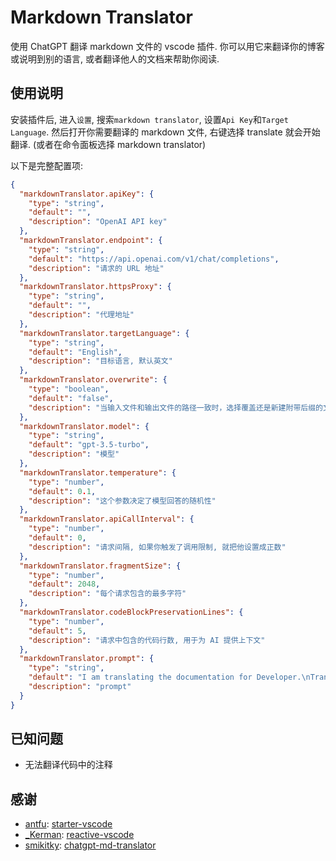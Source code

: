 # Markdown Translator
使用 ChatGPT 翻译 markdown 文件的 vscode 插件.
你可以用它来翻译你的博客或说明到别的语言, 或者翻译他人的文档来帮助你阅读.

## 使用说明
安装插件后, 进入`设置`, 搜索`markdown translator`, 设置`Api Key`和`Target Language`.
然后打开你需要翻译的 markdown 文件, 右键选择 translate 就会开始翻译. (或者在命令面板选择 markdown translator)

以下是完整配置项:
```json
{
  "markdownTranslator.apiKey": {
    "type": "string",
    "default": "",
    "description": "OpenAI API key"
  },
  "markdownTranslator.endpoint": {
    "type": "string",
    "default": "https://api.openai.com/v1/chat/completions",
    "description": "请求的 URL 地址"
  },
  "markdownTranslator.httpsProxy": {
    "type": "string",
    "default": "",
    "description": "代理地址"
  },
  "markdownTranslator.targetLanguage": {
    "type": "string",
    "default": "English",
    "description": "目标语言, 默认英文"
  },
  "markdownTranslator.overwrite": {
    "type": "boolean",
    "default": "false",
    "description": "当输入文件和输出文件的路径一致时，选择覆盖还是新建附带后缀的文件"
  },
  "markdownTranslator.model": {
    "type": "string",
    "default": "gpt-3.5-turbo",
    "description": "模型"
  },
  "markdownTranslator.temperature": {
    "type": "number",
    "default": 0.1,
    "description": "这个参数决定了模型回答的随机性"
  },
  "markdownTranslator.apiCallInterval": {
    "type": "number",
    "default": 0,
    "description": "请求间隔, 如果你触发了调用限制, 就把他设置成正数"
  },
  "markdownTranslator.fragmentSize": {
    "type": "number",
    "default": 2048,
    "description": "每个请求包含的最多字符"
  },
  "markdownTranslator.codeBlockPreservationLines": {
    "type": "number",
    "default": 5,
    "description": "请求中包含的代码行数, 用于为 AI 提供上下文"
  },
  "markdownTranslator.prompt": {
    "type": "string",
    "default": "I am translating the documentation for Developer.\nTranslate the Markdown content I'll paste later into %%%%%.\n\nYou must strictly follow the rules below.\n\n- Never change the Markdown markup structure. Don't add or remove links. Do not change any URL.\n- Never change the contents of code blocks even if they appear to have a bug.\n- Always preserve the original line breaks. Do not add or remove blank lines.\n- Never touch the permalink such as `{/*examples*/}` at the end of each heading.\n- Never touch HTML-like tags such as `<Notes>`.",
    "description": "prompt"
  }
}
```

## 已知问题
* 无法翻译代码中的注释

## 感谢
* [antfu](https://github.com/antfu): [starter-vscode](https://github.com/antfu/starter-vscode)
* [_Kerman](https://github.com/KermanX): [reactive-vscode](https://github.com/KermanX/reactive-vscode)
* [smikitky](https://github.com/smikitky): [chatgpt-md-translator](https://github.com/smikitky/chatgpt-md-translator)

